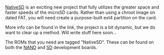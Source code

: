 [NativeSD](http://forum.xda-developers.com/showthread.php?t=1869673) is an exciting new project that fully utilizes the greater space and faster speeds of the microSD cards. Rather than using a chroot image on dated FAT, you will need create a purpose-built ext4 partition on the card.

More info can be found in the link, the project is a bit dynamic, but we do want to clear up a method. Will write stuff here soon...

The ROMs that you need are tagged "NativeSD". These can be found on both the [NAND](http://forum.xda-developers.com/forumdisplay.php?f=928) and [SD](http://forum.xda-developers.com/forumdisplay.php?f=735) development boards.
